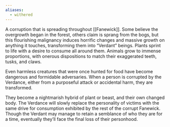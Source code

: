 ```yaml
---
aliases:
  - withered
---
```

A corruption that is spreading throughout [[Fanewick]]. Some believe the overgrowth began in the forest, others claim is sprang from the bogs, but this flourishing malignancy induces horrific changes and massive growth on anything it touches, transforming them into “Verdant” beings. Plants sprint to life with a desire to consume all around them. Animals grow to immense proportions, with onerous dispositions to match their exaggerated teeth, tusks, and claws.

Even harmless creatures that were once hunted for food have become dangerous and formidable adversaries. When a person is corrupted by the Verdance, either from a purposeful attack or accidental harm, they are transformed.

They become a nightmarish hybrid of plant or beast, and their own changed body. The Verdance will slowly replace the personality of victims with the same drive for consumption exhibited by the rest of the corrupt Fanewick. Though the Verdant may manage to retain a semblance of who they are for a time, eventually they’ll face the final loss of their personhood. 